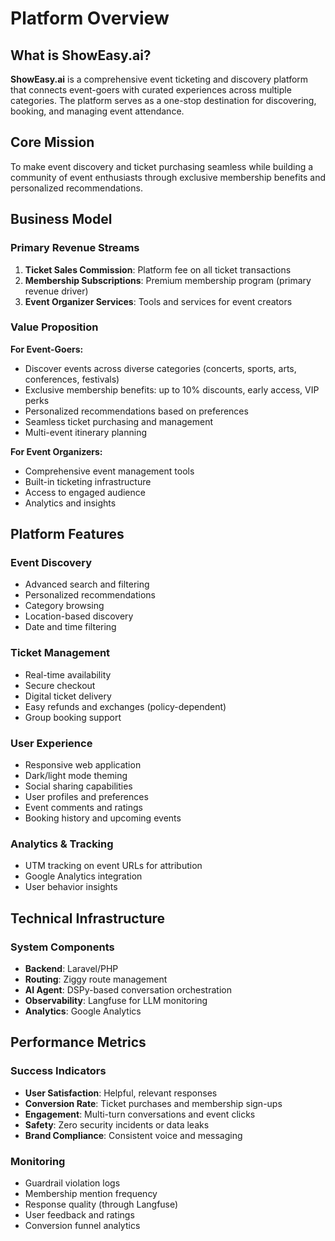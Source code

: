 # Platform Overview

## What is ShowEasy.ai?

**ShowEasy.ai** is a comprehensive event ticketing and discovery platform that connects event-goers with curated experiences across multiple categories. The platform serves as a one-stop destination for discovering, booking, and managing event attendance.

## Core Mission

To make event discovery and ticket purchasing seamless while building a community of event enthusiasts through exclusive membership benefits and personalized recommendations.

## Business Model

### Primary Revenue Streams

1. **Ticket Sales Commission**: Platform fee on all ticket transactions
2. **Membership Subscriptions**: Premium membership program (primary revenue driver)
3. **Event Organizer Services**: Tools and services for event creators

### Value Proposition

**For Event-Goers:**
- Discover events across diverse categories (concerts, sports, arts, conferences, festivals)
- Exclusive membership benefits: up to 10% discounts, early access, VIP perks
- Personalized recommendations based on preferences
- Seamless ticket purchasing and management
- Multi-event itinerary planning

**For Event Organizers:**
- Comprehensive event management tools
- Built-in ticketing infrastructure
- Access to engaged audience
- Analytics and insights

## Platform Features

### Event Discovery
- Advanced search and filtering
- Personalized recommendations
- Category browsing
- Location-based discovery
- Date and time filtering

### Ticket Management
- Real-time availability
- Secure checkout
- Digital ticket delivery
- Easy refunds and exchanges (policy-dependent)
- Group booking support

### User Experience
- Responsive web application
- Dark/light mode theming
- Social sharing capabilities
- User profiles and preferences
- Event comments and ratings
- Booking history and upcoming events

### Analytics & Tracking
- UTM tracking on event URLs for attribution
- Google Analytics integration
- User behavior insights

## Technical Infrastructure

### System Components
- **Backend**: Laravel/PHP
- **Routing**: Ziggy route management
- **AI Agent**: DSPy-based conversation orchestration
- **Observability**: Langfuse for LLM monitoring
- **Analytics**: Google Analytics

## Performance Metrics

### Success Indicators
- **User Satisfaction**: Helpful, relevant responses
- **Conversion Rate**: Ticket purchases and membership sign-ups
- **Engagement**: Multi-turn conversations and event clicks
- **Safety**: Zero security incidents or data leaks
- **Brand Compliance**: Consistent voice and messaging

### Monitoring
- Guardrail violation logs
- Membership mention frequency
- Response quality (through Langfuse)
- User feedback and ratings
- Conversion funnel analytics
